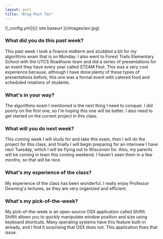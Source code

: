 ```yaml
---
layout: post
title: "Blog Post Ten"
---
```


![_config.yml]({{ site.baseurl }}/images/avi.jpg)

### What did you do this past week?
This past week I took a finance midterm and studdied a bit for my algorithms exam that is on Monday. I also went to Forest Trails Elementary School with the UTCS Roadhsow team and did a series of presentations for an event they have every year called STEAM Fest. This was a very cool experience because, although I have done plenty of these types of presentations before, this one was a formal event with catered food and scheduled rotations of students.
 
### What's in your way?
The algorithms exam I mentioned is the next thing I need to conquer. I did poorly on the first one, so I'm hoping this one will be better. I also need to get started on the current project in this class. 

### What will you do next week?
This coming week I will study for and take this exam, then I will do the project for this class, and finally I will begin preparing for an interivew I have next Tuesday, which I will be flying out to Wisconsin for. Also, my parents will be coming in town this coming weekend. I haven't seen them in a few months, so that will be nice.

### What's my experience of the class?
My experience of the class has been wonderful. I really enjoy Professor Downing's lectures, as they are very organized and efficient. 

### What's my pick-of-the-week?
My pick-of-the-week is an open-source OSX application called ShiftIt. ShiftIt allows you to quickly manipulate window position and size using keyboard shortcuts. Many operating systems have this feature built-in already, and I find it surprising that OSX does not. This application fixes that issue.  

